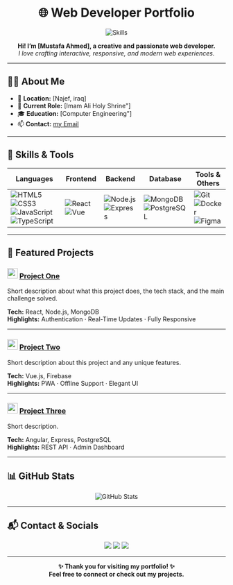 <h1 align="center">🌐 Web Developer Portfolio</h1>

<p align="center">
  <img src="https://skillicons.dev/icons?i=html,css,js,ts,react,vue,angular,nodejs,express,mongodb,postgresql,git,docker,figma" alt="Skills" />
</p>

<p align="center">
  <b>Hi! I’m [Mustafa Ahmed], a creative and passionate web developer.</b><br>
  <i>I love crafting interactive, responsive, and modern web experiences.</i>
</p>

---

## 🧑‍💻 About Me

- 📍 **Location:** [Najef, iraq]  
- 💼 **Current Role:** [Imam Ali Holy Shrine"]  
- 🎓 **Education:** [Computer Engineering"]  
- 📫 **Contact:** [my Email](mailto:mustafa07510@gmail.com)

---

## 🚀 Skills & Tools

<div align="center">

| Languages | Frontend | Backend | Database | Tools & Others |
|-----------|----------|---------|----------|---------------|
| ![HTML5](https://img.shields.io/badge/HTML5-E34F26?logo=html5&logoColor=white) ![CSS3](https://img.shields.io/badge/CSS3-1572B6?logo=css3&logoColor=white) ![JavaScript](https://img.shields.io/badge/JavaScript-F7DF1E?logo=javascript&logoColor=black) ![TypeScript](https://img.shields.io/badge/TypeScript-3178C6?logo=typescript&logoColor=white) | ![React](https://img.shields.io/badge/React-20232A?logo=react&logoColor=61DAFB) ![Vue](https://img.shields.io/badge/Vue.js-35495E?logo=vue.js&logoColor=4FC08D) | ![Node.js](https://img.shields.io/badge/Node.js-339933?logo=node.js&logoColor=white) ![Express](https://img.shields.io/badge/Express-000000?logo=express&logoColor=white) | ![MongoDB](https://img.shields.io/badge/MongoDB-47A248?logo=mongodb&logoColor=white) ![PostgreSQL](https://img.shields.io/badge/PostgreSQL-336791?logo=postgresql&logoColor=white) | ![Git](https://img.shields.io/badge/Git-F05032?logo=git&logoColor=white) ![Docker](https://img.shields.io/badge/Docker-2496ED?logo=docker&logoColor=white) ![Figma](https://img.shields.io/badge/Figma-F24E1E?logo=figma&logoColor=white) |

</div>

---

## 🌟 Featured Projects

### <img src="https://img.icons8.com/color/48/000000/web.png" width="24"/> [Project One](https://github.com/yourusername/project1)
Short description about what this project does, the tech stack, and the main challenge solved.

**Tech:** React, Node.js, MongoDB  
**Highlights:** Authentication · Real-Time Updates · Fully Responsive

---

### <img src="https://img.icons8.com/color/48/000000/web-design.png" width="24"/> [Project Two](https://github.com/yourusername/project2)
Short description about this project and any unique features.

**Tech:** Vue.js, Firebase  
**Highlights:** PWA · Offline Support · Elegant UI

---

### <img src="https://img.icons8.com/color/48/000000/dashboard.png" width="24"/> [Project Three](https://github.com/yourusername/project3)
Short description.

**Tech:** Angular, Express, PostgreSQL  
**Highlights:** REST API · Admin Dashboard

---

## 📊 GitHub Stats

<p align="center">
  <img src="https://github-readme-stats.vercel.app/api?username=yourusername&show_icons=true&theme=radical" alt="GitHub Stats" />
</p>

---

## 📬 Contact & Socials

<p align="center">
  <a href="mailto:mustafa07510@gmail.com"><img src="https://img.shields.io/badge/Email-D14836?logo=gmail&logoColor=white"/></a>
  <a href="https://www.linkedin.com/in/mustafa-ahmed-3202522b9"><img src="https://img.shields.io/badge/LinkedIn-0077B5?logo=linkedin&logoColor=white"/></a>
  <a href="https://mustafa-ahmed.netlify.app"><img src="https://img.shields.io/badge/Portfolio-000000?logo=firefox-browser&logoColor=white"/></a>
<!--   <a href="https://twitter.com/yourusername"><img src="https://img.shields.io/badge/Twitter-1DA1F2?logo=twitter&logoColor=white"/></a>
   -->
</p>

---

<p align="center">
  <b>✨ Thank you for visiting my portfolio! ✨<br>
  Feel free to connect or check out my projects.</b>
</p>
